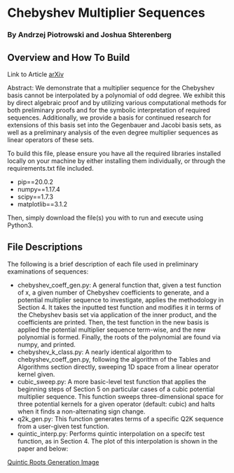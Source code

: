 # Chebyshev Multiplier Sequences
### By Andrzej Piotrowski and Joshua Shterenberg

## Overview and How To Build

Link to Article [arXiv](https://arxiv.org/pdf/2206.14405.pdf)

Abstract: We demonstrate that a multiplier sequence for the Chebyshev basis cannot be interpolated by a polynomial of odd degree. We exhibit this by direct algebraic proof and by utilizing various computational methods for both preliminary proofs and for the symbolic interpretation of required sequences. Additionally, we provide a basis for continued research for extensions of this basis set into the Gegenbauer and Jacobi basis sets, as well as a preliminary analysis of the even degree multiplier sequences as linear operators of these sets.

To build this file, please ensure you have all the required libraries installed locally on your machine by either installing them individually, or through the requirements.txt file included.
 * pip==20.0.2
 * numpy==1.17.4
 * scipy==1.7.3
 * matplotlib==3.1.2

Then, simply download the file(s) you with to run and execute using Python3. 

## File Descriptions

The following is a brief description of each file used in preliminary examinations of sequences:
 * chebyshev_coeff_gen.py: A general function that, given a test function of x, a given number of Chebyshev coefficients to generate, and a potential multiplier sequence to investigate, applies the methodology in Section 4. It takes the inputted test function and modifies it in terms of the Chebyshev basis set via application of the inner product, and the coefficients are printed. Then, the test function in the new basis is applied the potential multiplier sequence term-wise, and the new polynomial is formed. Finally, the roots of the polynomial are found via numpy, and printed.
 * chebyshev_k_class.py: A nearly identical algorithm to chebyshev_coeff_gen.py, following the algorithm of the Tables and Algorithms section directly, sweeping 1D space from a linear operator kernel given. 
 * cubic_sweep.py: A more basic-level test function that applies the beginning steps of Section 5 on particular cases of a cubic potential multiplier sequence. This function sweeps three-dimensional space for three potential kernels for a given operator (default: cubic) and halts when it finds a non-alternating sign change.
 * q2k_gen.py: This function generates terms of a specific Q2K sequence from a user-given test function.
 * quintic_interp.py: Performs quintic interpolation on a specifc test function, as in Section 4. The plot of this interpolation is shown in the paper and below:

[Quintic Roots Generation Image](quintic_roots_gen.pdf)
